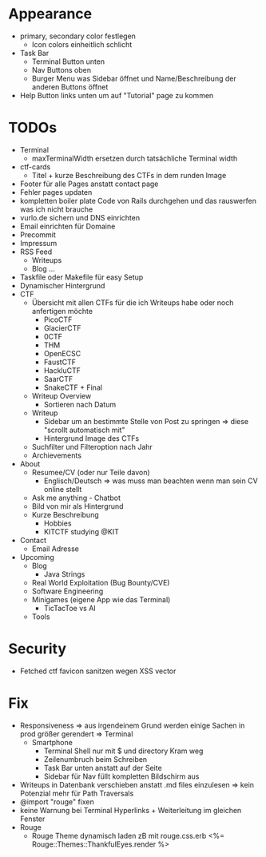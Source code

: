 # Appearance
- primary, secondary color festlegen
    - Icon colors einheitlich schlicht
- Task Bar
    - Terminal Button unten
    - Nav Buttons oben
    - Burger Menu was Sidebar öffnet und Name/Beschreibung der anderen Buttons öffnet
- Help Button links unten um auf "Tutorial" page zu kommen

# TODOs
- Terminal
    - maxTerminalWidth ersetzen durch tatsächliche Terminal width
- ctf-cards
    - Titel + kurze Beschreibung des CTFs in dem runden Image
- Footer für alle Pages anstatt contact page
- Fehler pages updaten
- kompletten boiler plate Code von Rails durchgehen und das rauswerfen was ich nicht brauche
- vurlo.de sichern und DNS einrichten
- Email einrichten für Domaine
- Precommit
- Impressum
- RSS Feed
    - Writeups
    - Blog
    ...
- Taskfile oder Makefile für easy Setup
- Dynamischer Hintergrund
- CTF
    - Übersicht mit allen CTFs für die ich Writeups habe oder noch anfertigen möchte
        - PicoCTF
        - GlacierCTF
        - 0CTF
        - THM
        - OpenECSC
        - FaustCTF
        - HackluCTF
        - SaarCTF
        - SnakeCTF + Final
    - Writeup Overview
        - Sortieren nach Datum
    - Writeup
        - Sidebar um an bestimmte Stelle von Post zu springen
            => diese "scrollt automatisch mit"
        - Hintergrund Image des CTFs
    - Suchfilter und Filteroption nach Jahr
    - Archievements
- About
    - Resumee/CV (oder nur Teile davon)
        - Englisch/Deutsch
        => was muss man beachten wenn man sein CV online stellt
    - Ask me anything - Chatbot
    - Bild von mir als Hintergrund
    - Kurze Beschreibung
        - Hobbies
        - KITCTF studying @KIT
- Contact
    - Email Adresse
- Upcoming
    - Blog
        - Java Strings
    - Real World Exploitation (Bug Bounty/CVE)
    - Software Engineering
    - Minigames (eigene App wie das Terminal)
        - TicTacToe vs AI
    - Tools

# Security
- Fetched ctf favicon sanitzen wegen XSS vector

# Fix
- Responsiveness
    => aus irgendeinem Grund werden einige Sachen in prod größer gerendert
    => Terminal
    - Smartphone
        - Terminal Shell nur mit $ und directory Kram weg
        - Zeilenumbruch beim Schreiben
        - Task Bar unten anstatt auf der Seite
        - Sidebar für Nav füllt kompletten Bildschirm aus
- Writeups in Datenbank verschieben anstatt .md files einzulesen
    => kein Potenzial mehr für Path Traversals
- @import "rouge" fixen
- keine Warnung bei Terminal Hyperlinks + Weiterleitung im gleichen Fenster
- Rouge
    - Rouge Theme dynamisch laden zB mit rouge.css.erb
        <%= Rouge::Themes::ThankfulEyes.render %>
